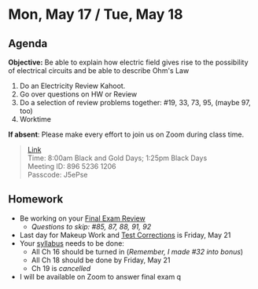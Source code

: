 Mon, May 17 / Tue, May 18
==================    
  
Agenda    
---------    
**Objective:** Be able to explain how electric field gives rise to the possibility of electrical circuits and be able to describe Ohm's Law
  
1. Do an Electricity Review Kahoot.
2. Go over questions on HW or Review
3. Do a selection of review problems together: #19, 33, 73, 95, (maybe 97, too)
4. Worktime



**If absent**: Please make every effort to join us on Zoom during class time.

> [Link](https://us02web.zoom.us/j/89652361206?pwd=L3ZYQzBGNitFK0J6K1M4Nk1iM1dYQT09)      
> Time: 8:00am Black and Gold Days; 1:25pm Black Days    
> Meeting ID: 896 5236 1206      
> Passcode: J5ePse

  
Homework     
-------------    
- Be working on your [Final Exam Review][rev]
	- *Questions to skip: #85, 87, 88, 91, 92*
- Last day for Makeup Work and [Test Corrections][tc] is Friday, May 21 
- Your [syllabus] needs to be done:
	- All Ch 16 should be turned in (*Remember, I made #32 into bonus*)
	- All Ch 18 should be done by Friday, May 21
	- Ch 19 is *cancelled*
- I will be available on Zoom to answer final exam q

[rev]: https://avon.schoology.com/course/2624603229/materials?f=369844930
[syllabus]: https://avon.schoology.com/course/2624603229/materials?f=369843924#foldersexpanded=
[tc]: https://avon.schoology.com/assignment/4956419938/
<!--stackedit_data:
eyJoaXN0b3J5IjpbLTU5NTgyOTQ5Miw4MDEzNDkyMjEsMTczMD
A5MDAzMSw5NTg3MDA1OCwtMTE1NDMxODg0MiwxNTg0MjEwMjI3
LDI2NjU0ODc5NSwtNzc1NDQyOTA2LDEyMzIzMTY5NTUsNjE4MD
QyMzM3LDE1ODA3OTk0MDUsLTIwNDc3Nzg1ODUsLTE0NzM1MjM5
MTMsLTM5ODgzNDc2NCwtMjE2MzAxOTYwLDE4MDk0NDQ4NTgsLT
gyNzM2OTEyOCwtMTc0MzA0NTc5MSwtMjA5ODQwOTk2MCwyMDE5
NzYxOTYwXX0=
-->